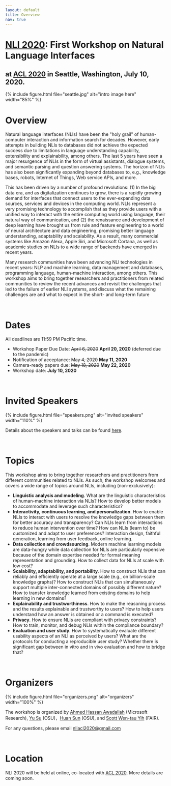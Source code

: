 ```yaml
---
layout: default
title: Overview
nav: true
---
```


# [NLI 2020](http://nli-acl2020.github.io): First Workshop on Natural Language Interfaces
## at [ACL 2020](https://acl2020.org/) in Seattle, Washington, July 10, 2020.  
<!-- <div class="fb-share-button" data-href="http://nli-acl2020.github.io" data-layout="button_count" data-size="large" data-mobile-iframe="true"><a class="fb-xfbml-parse-ignore" target="_blank" href="https://www.facebook.com/sharer/sharer.php?u=http%3A%2F%2Fkbcom.org%2F&amp;src=sdkpreparse">Share</a></div>
<a href="https://twitter.com/share" class="twitter-share-button" data-size="large" data-show-count="false">Tweet</a><script async src="//platform.twitter.com/widgets.js" charset="utf-8"></script> -->

{% include figure.html file="seattle.jpg" alt="intro image here" width="85%" %}

# Overview
Natural language interfaces (NLIs) have been the "holy grail" of human-computer interaction and information search for decades. However, early attempts in building NLIs to databases did not achieve the expected success due to limitations in language understanding capability, extensibility and explainability, among others. The last 5 years have seen a major resurgence of NLIs in the form of virtual assistants, dialogue systems, and semantic parsing and question answering systems. The horizon of NLIs has also been significantly expanding beyond databases to, e.g., knowledge bases, robots, Internet of Things, Web service APIs, and more.

This has been driven by a number of profound revolutions: (1) In the big data era, and as digitalization continues to grow, there is a rapidly growing demand for interfaces that connect users to the ever-expanding data sources, services and devices in the computing world. NLIs represent a very promising technology to accomplish that as they provide users with a unified way to interact with the entire computing world using language, their natural way of communication, and (2) the renaissance and development of deep learning have brought us from rule and feature engineering to a world of neural architecture and data engineering, promising better language understanding, adaptability and scalability. As a result, many commercial systems like Amazon Alexa, Apple Siri, and Microsoft Cortana, as well as academic studies on NLIs to a wide range of backends have emerged in recent years.

Many research communities have been advancing NLI technologies in recent years: NLP and machine learning, data management and databases, programming language, human-machine interaction, among others. This workshop aims to bring together researchers and practitioners from related communities to review the recent advances and revisit the challenges that led to the failure of earlier NLI systems, and discuss what the remaining challenges are and what to expect in the short- and long-term future

<br>

# Dates

All deadlines are 11:59 PM Pacific time.

+ Workshop Paper Due Date: <del>April 6, 2020</del> **April 20, 2020** (deferred due to the pandemic)
+ Notification of acceptance: <del>May 4, 2020</del> **May 11, 2020**
+ Camera-ready papers due: <del>May 18, 2020</del> **May 22, 2020** 
+ Workshop date: **July 10, 2020**

<br>

# Invited Speakers
{% include figure.html file="speakers.png" alt="invited speakers" width="110%" %}

Details about the speakers and talks can be found [here](http://nli-acl2020.github.io/3-speaker.html).

<br>

# Topics
This workshop aims to bring together researchers and practitioners from different communities related to NLIs. As such, the workshop welcomes and covers a wide range of topics around NLIs, including (non-exclusively):
  
+ **Linguistic analysis and modeling**. What are the linguistic characteristics of human-machine interaction via NLIs? How to develop better models to accommodate and leverage such characteristics?
+ **Interactivity, continuous learning, and personalization**. How to enable NLIs to interact with users to resolve the knowledge gaps between them for better accuracy and transparency? Can NLIs learn from interactions to reduce human intervention over time?  How can NLIs (learn to) be customized and adapt to user preferences? Interaction design, faithful generation, learning from user feedback, online learning.
+ **Data collection and crowdsourcing**. Modern machine learning models are data-hungry while data collection for NLIs are particularly expensive because of the domain expertise needed for formal meaning representation and grounding. How to collect data for NLIs at scale with low cost?
+ **Scalability, adaptability, and portability**. How to construct NLIs that can reliably and efficiently operate at a large scale (e.g., on billion-scale knowledge graphs)? How to construct NLIs that can simultaneously support multiple inter-connected domains of possibly different nature? How to transfer knowledge learned from existing domains to help learning in new domains?
+ **Explainability and trustworthiness**. How to make the reasoning process and the results explainable and trustworthy to users? How to help users understand how an answer is obtained or a command is executed?
+ **Privacy**. How to ensure NLIs are compliant with privacy constraints? How to train, monitor, and debug NLIs within the compliance boundary?
+ **Evaluation and user study**. How to systematically evaluate different usability aspects of an NLI as perceived by users? What are the protocols for conducting a reproducible user study? Whether there is significant gap between in vitro and in vivo evaluation and how to bridge that?

<br>

# Organizers
{% include figure.html file="organizers.png" alt="organizers" width="100%" %}

The workshop is organized by [Ahmed Hassan Awadallah](https://www.microsoft.com/en-us/research/people/hassanam/) (Microsoft Research), [Yu Su](http://ysu1989.github.io/) (OSU)，[Huan Sun](http://web.cse.ohio-state.edu/~sun.397/) (OSU), and [Scott Wen-tau Yih](http://scottyih.org/) (FAIR).

For any questions, please email [nliacl2020@gmail.com](mailto:nliacl2020@gmail.com )

<br>

# Location 
NLI 2020 will be held at online, co-located with [ACL 2020](http://www.wsdm-conference.org/2018/index.html). More details are coming soon.

